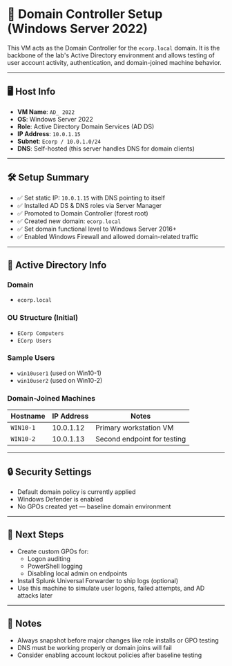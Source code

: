 # 🧱 Domain Controller Setup (Windows Server 2022)

This VM acts as the Domain Controller for the `ecorp.local` domain. It is the backbone of the lab's Active Directory environment and allows testing of user account activity, authentication, and domain-joined machine behavior.

---

## 🖥️ Host Info

- **VM Name**: `AD_ 2022`
- **OS**: Windows Server 2022
- **Role**: Active Directory Domain Services (AD DS)
- **IP Address**: `10.0.1.15`
- **Subnet**: `Ecorp / 10.0.1.0/24`
- **DNS**: Self-hosted (this server handles DNS for domain clients)

---

## 🛠️ Setup Summary

- ✅ Set static IP: `10.0.1.15` with DNS pointing to itself
- ✅ Installed AD DS & DNS roles via Server Manager
- ✅ Promoted to Domain Controller (forest root)
- ✅ Created new domain: `ecorp.local`
- ✅ Set domain functional level to Windows Server 2016+
- ✅ Enabled Windows Firewall and allowed domain-related traffic

---

## 👥 Active Directory Info

### Domain
- `ecorp.local`

### OU Structure (Initial)
- `ECorp Computers`
- `ECorp Users`

### Sample Users
- `win10user1` (used on Win10-1)
- `win10user2` (used on Win10-2)

### Domain-Joined Machines
| Hostname   | IP Address | Notes                    |
|------------|------------|--------------------------|
| `WIN10-1`  | 10.0.1.12   | Primary workstation VM   |
| `WIN10-2`  | 10.0.1.13   | Second endpoint for testing |

---

## 🔒 Security Settings

- Default domain policy is currently applied
- Windows Defender is enabled
- No GPOs created yet — baseline domain environment

---

## 📌 Next Steps

- Create custom GPOs for:
  - Logon auditing
  - PowerShell logging
  - Disabling local admin on endpoints
- Install Splunk Universal Forwarder to ship logs (optional)
- Use this machine to simulate user logons, failed attempts, and AD attacks later

---

## 🧠 Notes

- Always snapshot before major changes like role installs or GPO testing
- DNS must be working properly or domain joins will fail
- Consider enabling account lockout policies after baseline testing
